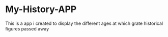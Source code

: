 # My-History-APP
This is a app i created to display the different ages at which grate historical figures passed away 
